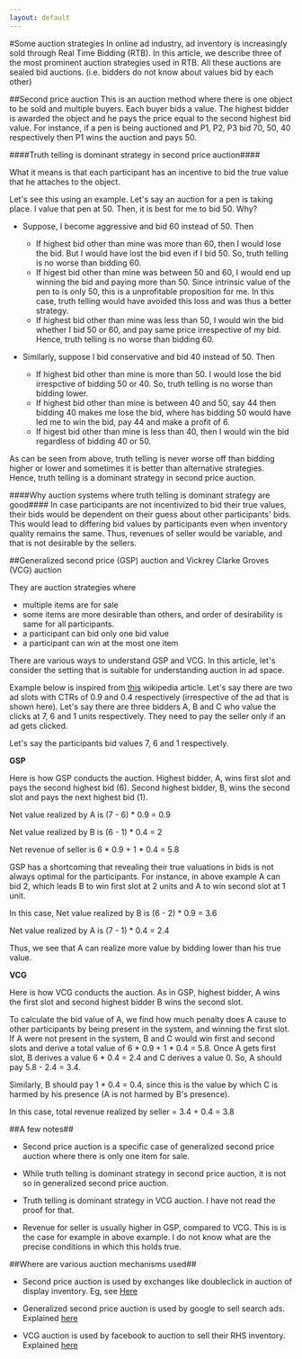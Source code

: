 ```yaml
---
layout: default
---
```

#Some auction strategies
In online ad industry, ad inventory is increasingly sold through Real Time Bidding 
(RTB). In this article, we describe three of the most prominent auction strategies 
used in RTB. All these auctions are sealed bid auctions. (i.e. bidders do not know
about values bid by each other)

##Second price auction
This is an auction method where there is one object to be sold and multiple buyers.
Each buyer bids a value. The highest bidder is awarded the object and he pays the
price equal to the second highest bid value. For instance, if a pen is being auctioned
and P1, P2, P3 bid 70, 50, 40 respectively then P1 wins the auction and
pays 50.

####Truth telling is dominant strategy in second price auction####

What it means is that each participant has an incentive to bid the true value that
he attaches to the object.

Let's see this using an example. Let's say an auction for a pen is taking place.
I value that pen at 50. Then, it is best for me to bid 50. Why?

+ Suppose, I become aggressive and bid 60 instead of 50. Then

  + If highest bid other than mine was more than 60, then I would lose the bid.
    But I would have lost the bid even if I bid 50. So, truth telling is no worse
    than bidding 60.
  + If higest bid other than mine was between 50 and 60, I would end up winning the
    bid and paying more than 50. Since intrinsic value of the pen to is only 50,
    this is a unprofitable proposition for me. In this case, truth telling would
    have avoided this loss and was thus a better strategy.
  + If highest bid other than mine was less than 50, I would win the bid whether
    I bid 50 or 60, and pay same price irrespective of my bid. Hence, truth telling
    is no worse than bidding 60.
+ Similarly, suppose I bid conservative and bid 40 instead of 50. Then

  + If highest bid other than mine is more than 50. I would lose the bid irrespctive
    of bidding 50 or 40. So, truth telling is no worse than bidding lower.
  + If highest bid other than mine is between 40 and 50, say 44 then bidding 40 makes 
    me lose the bid, where has bidding 50 would have led me to win the bid, pay 44
    and make a profit of 6.
  + If higest bid other than mine is less than 40, then I would win the bid regardless
    of bidding 40 or 50.

As can be seen from above, truth telling is never worse off than bidding higher or
lower and sometimes it is better than alternative strategies. Hence, truth telling
is a dominant strategy in second price auction.

####Why auction systems where truth telling is dominant strategy are good####
In case participants are not incentivized to bid their true values, their bids would
be dependent on their guess about other participants' bids. This would lead to 
differing bid values by participants even when inventory quality remains the same.
Thus, revenues of seller would be variable, and that is not desirable by the sellers.

##Generalized second price (GSP) auction and Vickrey Clarke Groves (VCG) auction

They are auction strategies where
* multiple items are for sale
* some items are more desirable than others, and order of desirability is same
for all participants. 
* a participant can bid only one bid value
* a participant can win at the most one item

There are various ways to understand GSP and VCG. In this article, let's consider the 
setting that is suitable for understanding auction in ad space.

Example below is inspired from [this](http://en.wikipedia.org/wiki/Generalized_second-price_auction) wikipedia article.
Let's say there are two ad slots with CTRs of 0.9 and 0.4 respectively (irrespective
of the ad that is shown here). Let's say there are three bidders A, B and C who value
the clicks at 7, 6 and 1 units respectively. They need to pay the seller only if an
ad gets clicked.

Let's say the participants bid values 7, 6 and 1 respectively.

__GSP__

Here is how GSP conducts the auction. Highest bidder, A, wins first slot and pays
the second highest bid (6). Second highest bidder, B, wins the second slot and
pays the next highest bid (1). 

Net value realized by A is (7 - 6) * 0.9 = 0.9

Net value realized by B is (6 - 1) * 0.4 = 2

Net revenue of seller is 6 * 0.9 + 1 * 0.4 = 5.8

GSP has a shortcoming that revealing their true valuations in bids is not always
optimal for the participants. For instance, in above example A can bid 2, 
which leads B to win first slot at 2 units and A to win second slot at 1 unit.

In this case,
Net value realized by B is (6 - 2) * 0.9 = 3.6

Net value realized by A is (7 - 1) * 0.4 = 2.4

Thus, we see that A can realize more value by bidding lower than his true
value.

__VCG__

Here is how VCG conducts the auction. As in GSP, highest bidder, A wins the 
first slot and second highest bidder B wins the second slot.

To calculate the bid value of A, we find how much penalty does A cause to
other participants by being present in the system, and winning the first
slot. If A were not present in the system, B and C would win first and
second slots and derive a total value of 6 * 0.9 + 1 * 0.4 = 5.8. Once
A gets first slot, B derives a value 6 * 0.4 = 2.4 and C derives a value 0.
So, A should pay 5.8 - 2.4 = 3.4.

Similarly, B should pay 1 * 0.4 = 0.4, since this is the value by which C
is harmed by his presence (A is not harmed by B's presence).

In this case, total revenue realized by seller = 3.4 + 0.4 = 3.8

##A few notes##
* Second price auction is a specific case of generalized second price auction where
  there is only one item for sale.

* While truth telling is dominant strategy in second price auction, it is not so
  in generalized second price auction.

* Truth telling is dominant strategy in VCG auction. I have not read the proof for that.

* Revenue for seller is usually higher in GSP, compared to VCG. This is is the case
  for example in above example. I do not know what are the precise conditions in which
  this holds true.

##Where are various auction mechanisms used##
* Second price auction is used by exchanges like doubleclick in auction of display
  inventory. Eg, see [Here](http://static.googleusercontent.com/media/www.google.com/en//doubleclick/pdfs/Google-White-Paper-The-Arrival-of-Real-Time-Bidding-July-2011.pdf)

* Generalized second price auction is used by google to sell search ads. Explained 
  [here](http://www.quora.com/Why-does-Google-use-the-Generalized-Second-Price-auction-to-sell-search-ads-instead-of-Vickrey-Clark-Groves)

* VCG auction is used by facebook to auction to sell their RHS inventory. Explained
  [here](http://www.quora.com/Does-Facebooks-Ad-platform-use-a-Generalized-Second-Price-auction)
